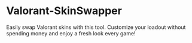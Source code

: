 # Valorant-SkinSwapper
Easily swap Valorant skins with this tool. Customize your loadout without spending money and enjoy a fresh look every game!
